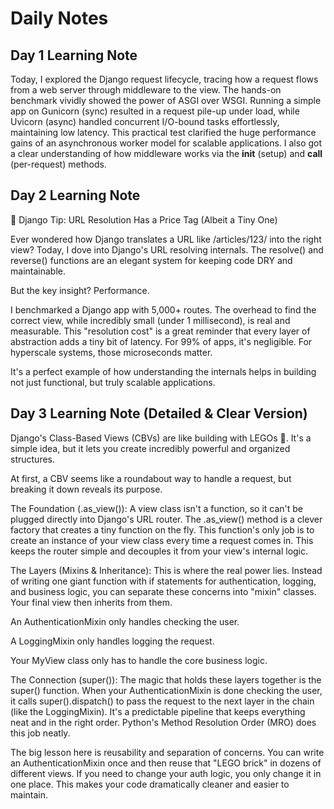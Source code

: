 # Daily Notes

## Day 1 Learning Note
Today, I explored the Django request lifecycle, tracing how a request flows from a web server through middleware to the view. The hands-on benchmark vividly showed the power of ASGI over WSGI. Running a simple app on Gunicorn (sync) resulted in a request pile-up under load, while Uvicorn (async) handled concurrent I/O-bound tasks effortlessly, maintaining low latency. This practical test clarified the huge performance gains of an asynchronous worker model for scalable applications. I also got a clear understanding of how middleware works via the __init__ (setup) and __call__ (per-request) methods.


## Day 2 Learning Note
🚀 Django Tip: URL Resolution Has a Price Tag (Albeit a Tiny One)

Ever wondered how Django translates a URL like /articles/123/ into the right view? Today, I dove into Django's URL resolving internals. The resolve() and reverse() functions are an elegant system for keeping code DRY and maintainable.

But the key insight? Performance.

I benchmarked a Django app with 5,000+ routes. The overhead to find the correct view, while incredibly small (under 1 millisecond), is real and measurable. This "resolution cost" is a great reminder that every layer of abstraction adds a tiny bit of latency. For 99% of apps, it's negligible. For hyperscale systems, those microseconds matter.

It's a perfect example of how understanding the internals helps in building not just functional, but truly scalable applications.



## Day 3 Learning Note (Detailed & Clear Version)
Django's Class-Based Views (CBVs) are like building with LEGOs 🧱. It's a simple idea, but it lets you create incredibly powerful and organized structures.

At first, a CBV seems like a roundabout way to handle a request, but breaking it down reveals its purpose.

The Foundation (.as_view()): A view class isn't a function, so it can't be plugged directly into Django's URL router. The .as_view() method is a clever factory that creates a tiny function on the fly. This function's only job is to create an instance of your view class every time a request comes in. This keeps the router simple and decouples it from your view's internal logic.

The Layers (Mixins & Inheritance): This is where the real power lies. Instead of writing one giant function with if statements for authentication, logging, and business logic, you can separate these concerns into "mixin" classes. Your final view then inherits from them.

An AuthenticationMixin only handles checking the user.

A LoggingMixin only handles logging the request.

Your MyView class only has to handle the core business logic.

The Connection (super()): The magic that holds these layers together is the super() function. When your AuthenticationMixin is done checking the user, it calls super().dispatch() to pass the request to the next layer in the chain (like the LoggingMixin). It's a predictable pipeline that keeps everything neat and in the right order. Python's Method Resolution Order (MRO) does this job neatly.

The big lesson here is reusability and separation of concerns. You can write an AuthenticationMixin once and then reuse that "LEGO brick" in dozens of different views. If you need to change your auth logic, you only change it in one place. This makes your code dramatically cleaner and easier to maintain.